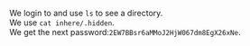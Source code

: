 We login to and use `ls` to see a directory.<br>
We use `cat inhere/.hidden`.<br>
We get the next password:`2EW7BBsr6aMMoJ2HjW067dm8EgX26xNe`.<br>